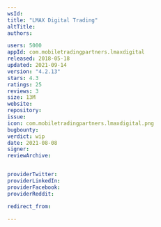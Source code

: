 ```yaml
---
wsId: 
title: "LMAX Digital Trading"
altTitle: 
authors:

users: 5000
appId: com.mobiletradingpartners.lmaxdigital
released: 2018-05-18
updated: 2021-09-14
version: "4.2.13"
stars: 4.3
ratings: 25
reviews: 3
size: 13M
website: 
repository: 
issue: 
icon: com.mobiletradingpartners.lmaxdigital.png
bugbounty: 
verdict: wip
date: 2021-08-08
signer: 
reviewArchive:


providerTwitter: 
providerLinkedIn: 
providerFacebook: 
providerReddit: 

redirect_from:

---
```



